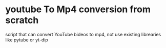 # youtube To Mp4 conversion from scratch
 script that can convert YouTube bideos to mp4, not use existing librearies like pytube or yt-dip
